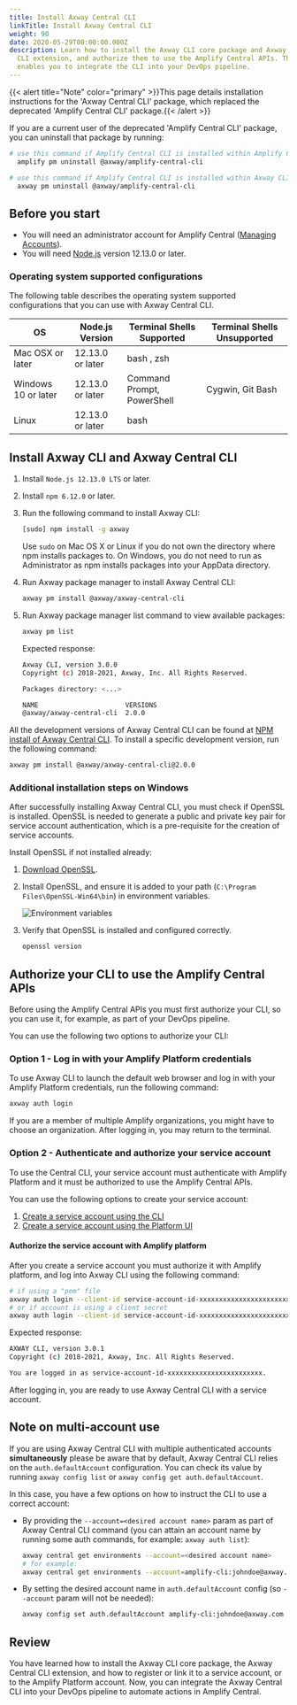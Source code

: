 ```yaml
---
title: Install Axway Central CLI
linkTitle: Install Axway Central CLI
weight: 90
date: 2020-05-29T00:00:00.000Z
description: Learn how to install the Axway CLI core package and Axway Central
  CLI extension, and authorize them to use the Amplify Central APIs. This
  enables you to integrate the CLI into your DevOps pipeline.
---
```


{{< alert title="Note" color="primary" >}}This page details installation instructions for the 'Axway Central CLI' package, which replaced the deprecated 'Amplify Central CLI' package.{{< /alert >}}

If you are a current user of the deprecated 'Amplify Central CLI' package, you can uninstall that package by running:

```bash
# use this command if Amplify Central CLI is installed within Amplify CLI
  amplify pm uninstall @axway/amplify-central-cli

# use this command if Amplify Central CLI is installed within Axway CLI
  axway pm uninstall @axway/amplify-central-cli
```

## Before you start

* You will need an administrator account for Amplify Central ([Managing Accounts](https://docs.axway.com/bundle/platform-management/page/docs/management_guide/organizations/managing_organizations/index.html#managing-service-accounts)).
* You will need [Node.js](https://nodejs.org/en/download/) version 12.13.0 or later.

### Operating system supported configurations

The following table describes the operating system supported configurations that you can use with Axway Central CLI.

| OS                  | Node.js Version  | Terminal Shells Supported  | Terminal Shells Unsupported |
| ------------------- | ---------------- | -------------------------- | --------------------------- |
| Mac OSX or later    | 12.13.0 or later | bash , zsh                 |                             |
| Windows 10 or later | 12.13.0 or later | Command Prompt, PowerShell | Cygwin, Git Bash            |
| Linux               | 12.13.0 or later | bash                       |                             |

## Install Axway CLI and Axway Central CLI

1. Install `Node.js 12.13.0 LTS` or later.
2. Install `npm 6.12.0` or later.
3. Run the following command to install Axway CLI:

   ```bash
   [sudo] npm install -g axway
   ```

   Use `sudo` on Mac OS X or Linux if you do not own the directory where npm installs packages to. On Windows, you do not need to run as Administrator as npm installs packages into your AppData directory.

4. Run Axway package manager to install Axway Central CLI:

   ```bash
   axway pm install @axway/axway-central-cli
   ```

5. Run Axway package manager list command to view available packages:

   ```bash
   axway pm list
   ```

   Expected response:

   ```bash
   Axway CLI, version 3.0.0
   Copyright (c) 2018-2021, Axway, Inc. All Rights Reserved.

   Packages directory: <...>

   NAME                      VERSIONS
   @axway/axway-central-cli  2.0.0
   ```

All the development versions of Axway Central CLI can be found at [NPM install of Axway Central CLI](https://www.npmjs.com/package/@axway/axway-central-cli). To install a specific development version, run the following command:

```bash
axway pm install @axway/axway-central-cli@2.0.0
```

### Additional installation steps on Windows

After successfully installing Axway Central CLI, you must check if OpenSSL is installed. OpenSSL is needed to generate a public and private key pair for service account authentication, which is a pre-requisite for the creation of service accounts.

Install OpenSSL if not installed already:

1. [Download OpenSSL](https://slproweb.com/products/Win32OpenSSL.html).
2. Install OpenSSL, and ensure it is added to your path (`C:\Program Files\OpenSSL-Win64\bin`) in environment variables.

   ![Environment variables](/Images/central/cli_central/env_variables.png)

3. Verify that OpenSSL is installed and configured correctly.

   ```bash
   openssl version
   ```

## Authorize your CLI to use the Amplify Central APIs

Before using the Amplify Central APIs you must first authorize your CLI, so you can use it, for example, as part of your DevOps pipeline.

You can use the following two options to authorize your CLI:

### Option 1 - Log in with your Amplify Platform credentials

To use Axway CLI to launch the default web browser and log in with your Amplify Platform credentials, run the following command:

```bash
axway auth login
```

If you are a member of multiple Amplify organizations, you might have to choose an organization. After logging in, you may return to the terminal.

### Option 2 - Authenticate and authorize your service account

To use the Central CLI, your service account must authenticate with Amplify Platform and it must be authorized to use the Amplify Central APIs.

You can use the following options to create your service account:

1. [Create a service account using the CLI](https://docs.axway.com/bundle/axwaycli-open-docs/page/docs/authentication/service_accounts/index.html#create)
2. [Create a service account using the Platform UI](https://docs.axway.com/bundle/platform-management/page/docs/management_guide/organizations/managing_organizations/index.html#managing-service-accounts)

#### Authorize the service account with Amplify platform

After you create a service account you must authorize it with Amplify platform, and log into Axway CLI using the following command:

```bash
# if using a "pem" file
axway auth login --client-id service-account-id-xxxxxxxxxxxxxxxxxxxxxxxx --secret-file /path/to/private_key.pem
# or if account is using a client secret
axway auth login --client-id service-account-id-xxxxxxxxxxxxxxxxxxxxxxxx --client-secret xxxxxxxx
```

Expected response:

```bash
AXWAY CLI, version 3.0.1
Copyright (c) 2018-2021, Axway, Inc. All Rights Reserved.

You are logged in as service-account-id-xxxxxxxxxxxxxxxxxxxxxxxx.
```

After logging in, you are ready to use Axway Central CLI with a service account.

## Note on multi-account use

If you are using Axway Central CLI with multiple authenticated accounts **simultaneously** please be aware that by default, Axway Central CLI relies on the `auth.defaultAccount` configuration. You can check its value by running `axway config list` or `axway config get auth.defaultAccount`.

In this case, you have a few options on how to instruct the CLI to use a correct account:

* By providing the `--account=<desired account name>` param as part of Axway Central CLI command (you can attain an account name by running some auth commands, for example: `axway auth list`):

  ```bash
  axway central get environments --account=<desired account name>
  # for example:
  axway central get environments --account=amplify-cli:johndoe@axway.com
  ```

* By setting the desired account name in `auth.defaultAccount` config (so `--account` param will not be needed):

  ```bash
  axway config set auth.defaultAccount amplify-cli:johndoe@axway.com
  ```

## Review

You have learned how to install the Axway CLI core package, the Axway Central CLI extension, and how to register or link it to a service account, or to the Amplify Platform account. Now, you can integrate the Axway Central CLI into your DevOps pipeline to automate actions in Amplify Central.
